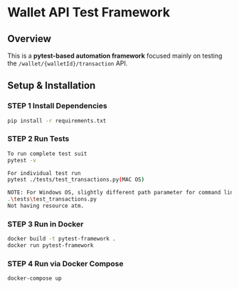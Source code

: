 # Wallet API Test Framework 

##  Overview
This is a **pytest-based automation framework** focused mainly on testing the `/wallet/{walletId}/transaction` API.


##  Setup & Installation
### STEP 1 Install Dependencies
```sh
pip install -r requirements.txt
```
### STEP 2 Run Tests
```sh
To run complete test suit
pytest -v

For individual test run
pytest ./tests/test_transactions.py(MAC OS)

NOTE: For Windows OS, slightly different path parameter for command line may need. Like 
.\tests\test_transactions.py 
Not having resource atm.
```
### STEP 3 Run in Docker
```sh
docker build -t pytest-framework .
docker run pytest-framework
```
### STEP 4 Run via Docker Compose
```sh
docker-compose up
```
